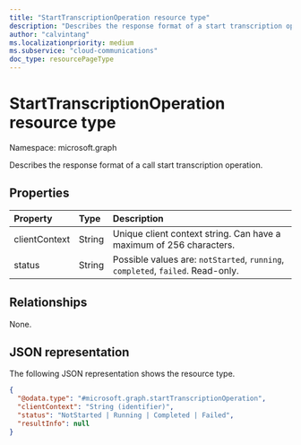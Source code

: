 ```yaml
--- 
title: "StartTranscriptionOperation resource type"
description: "Describes the response format of a start transcription operation."
author: "calvintang"
ms.localizationpriority: medium
ms.subservice: "cloud-communications"
doc_type: resourcePageType
---
```


# StartTranscriptionOperation resource type

Namespace: microsoft.graph

Describes the response format of a call start transcription operation.

## Properties

| Property                       | Type                        | Description                                                                                                                                       |
| :----------------------------- | :---------------------------| :-------------------------------------------------------------------------------------------------------------------------------------------------|
| clientContext                  | String                      | Unique client context string. Can have a maximum of 256 characters.                                                                               |
| status                         | String                      | Possible values are: `notStarted`, `running`, `completed`, `failed`. Read-only.                                                 |

## Relationships
None.

## JSON representation

The following JSON representation shows the resource type.

<!-- {
  "blockType": "resource",
  "optionalProperties": [

  ],
  "@odata.type": "microsoft.graph.startTranscriptionOperation"
}-->
```json
{
  "@odata.type": "#microsoft.graph.startTranscriptionOperation",
  "clientContext": "String (identifier)",
  "status": "NotStarted | Running | Completed | Failed",
  "resultInfo": null
}
```

<!-- uuid: 8fcb5dbc-d5aa-4681-8e31-b001d5168d79
2024-11-12 14:57:30 UTC -->
<!-- {
  "type": "#page.annotation",
  "description": "startTranscriptionOperation resource",
  "keywords": "",
  "section": "documentation",
  "tocPath": ""
}-->


